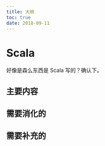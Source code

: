 ```yaml
---
title: 大纲
toc: true
date: 2018-09-11
---
```

# Scala

好像是森么东西是 Scala 写的？确认下。

## 主要内容




## 需要消化的



## 需要补充的
